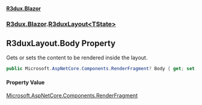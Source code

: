 #### [R3dux.Blazor](R3dux.Blazor.md 'R3dux.Blazor')
### [R3dux.Blazor](R3dux.Blazor.md#R3dux.Blazor 'R3dux.Blazor').[R3duxLayout&lt;TState&gt;](R3duxLayout_TState_.md 'R3dux.Blazor.R3duxLayout<TState>')

## R3duxLayout<TState>.Body Property

Gets or sets the content to be rendered inside the layout.

```csharp
public Microsoft.AspNetCore.Components.RenderFragment? Body { get; set; }
```

#### Property Value
[Microsoft.AspNetCore.Components.RenderFragment](https://docs.microsoft.com/en-us/dotnet/api/Microsoft.AspNetCore.Components.RenderFragment 'Microsoft.AspNetCore.Components.RenderFragment')